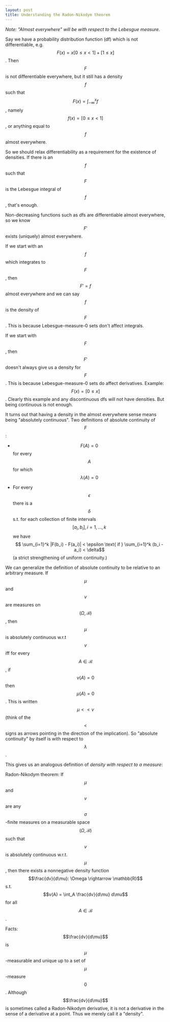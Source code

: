 ```yaml
---
layout: post
title: Understanding the Radon-Nikodym theorem
---
```


_Note: "Almost everywhere" will be with respect to the Lebesgue measure._

Say we have a probability distribution function (df) which is not
differentiable, e.g.
$$F(x) = x [0 \leq x < 1] + [1 \leq x]$$.
Then $$F$$ is not differentiable everywhere, but it
still has a density $$f$$ such that $$F(x) = \int_{-\infty}^x f$$, namely $$f(x) =
[0 \leq x < 1]$$, or anything equal to $$f$$ almost everywhere.

So we should relax differentiability as a requirement for the existence of
densities.
If there is an $$f$$ such that $$F$$ is the Lebesgue integral of $$f$$, that's
enough.

Non-decreasing functions such as dfs are differentiable almost everywhere, so
we know $$F'$$ exists (uniquely) almost everywhere.

If we start with an $$f$$ which integrates to $$F$$, then $$F' = f$$ almost
everywhere and we can say $$f$$ is the density of $$F$$.
This is because Lebesgue-measure-0 sets don't affect integrals.

If we start with $$F$$, then $$F'$$ doesn't always give us a density for $$F$$.
This is because Lebesgue-measure-0 sets do affect derivatives.
Example: $$F(x) = [0 \leq x]$$.
Clearly this example and any discontinuous dfs will not have densities.
But being continuous is not enough.

It turns out that having a density in the almost everywhere sense means being
"absolutely continuous".
Two definitions of absolute continuity of $$F$$:

* $$F(A)=0$$ for every $$A$$ for which $$\lambda(A)=0$$

* For every $$\epsilon$$ there is a $$\delta$$ s.t. for each collection of finite
  intervals $$[a_i, b_i], i=1,\ldots,k$$ we have
  $$ \sum_{i=1}^k |F(b_i) - F(a_i)| < \epsilon \text{ if }
    \sum_{i=1}^k (b_i - a_i) < \delta$$
  (a strict strengthening of uniform continuity.)

We can generalize the definition of absolute continuity to be relative to an
arbitrary measure.
If $$\mu$$ and $$v$$ are measures on $$(\Omega, \mathcal{B})$$, then $$\mu$$ is
absolutely continuous w.r.t $$v$$ iff for every $$A \in \mathcal{B}$$, if
$$v(A) = 0$$ then $$\mu(A) = 0$$.
This is written $$\mu << v$$ (think of the $$<$$ signs as arrows pointing in the
direction of the implication).
So "absolute continuity" by itself is with respect to $$\lambda$$.

This gives us an analogous definition of _density with respect to a measure_:

Radon-Nikodym theorem:
If $$\mu$$ and $$v$$ are any $$\sigma$$-finite measures on a measurable
space $$(\Omega, \mathcal{B})$$ such that $$v$$ is absolutely
continuous w.r.t. $$\mu$$, then there exists a nonnegative density function
$$\frac{dv}{d\mu}: \Omega \rightarrow \mathbb{R}$$ s.t. $$v(A) = \int_A
\frac{dv}{d\mu} d\mu$$ for all $$A \in \mathcal{B}$$.

Facts: $$\frac{dv}{d\mu}$$ is $$\mu$$-measurable and unique up to a set of
$$\mu$$-measure $$0$$.
Although $$\frac{dv}{d\mu}$$ is sometimes called a Radon-Nikodym derivative,
it is not a derivative in the sense of a derivative at a point.
Thus we merely call it a "density".

